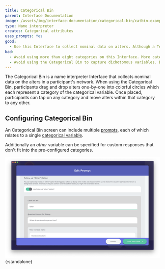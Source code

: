 ```yaml
---
title: Categorical Bin
parent: Interface Documentation
image: /assets/img/interface-documentation/categorical-bin/catbin-example.png
type: Name interpreter
creates: Categorical attributes
uses_prompts: Yes
good: 
  - Use this Interface to collect nominal data on alters. Although a Toggle Button Group can be added as an [input control](../../key-concepts/input-controls) on other interfaces, the drag and drop functionality on the Categorical Bin provides a tactile method to capturing these data that is engaging for participants.
bad: 
  - Avoid using more than eight categories on this Interface. More categories cause the category labels to be difficult to read and the other visual compromises on the Interface become compromised. 
  - Avoid using the Categorical Bin to capture dichotomous variables. Dichotomous variables are best captured using the Toggle [input control](../../key-concepts/input-controls) (on a [Name Generator](../name-generator-using-forms) or [Per Alter Form](../per-alter-form)) or using the variable toggling feature on the [Sociogram](../sociogram).
---
```


The Categorical Bin is a name interpreter Interface that collects nominal data on the alters in a participant's network. When using the Categorical Bin, participants drag and drop alters one-by-one into colorful circles which each represent a category of the categorical variable. Once placed, participants can tap on any category and move alters within that category to any other. 

## Configuring Categorical Bin

An Categorical Bin screen can include multiple [prompts](../key-concepts/prompts.md), each of which relates to a single [categorical variable](../variable-types.md#categorical).

Additionally an _other_ variable can be specified for custom responses that don't fit into the pre-configured categories.

![Configuring the 'other' variable for a categorical bin prompt](/assets/img/interface-documentation/categorical-bin/architect-other.png){:standalone}

